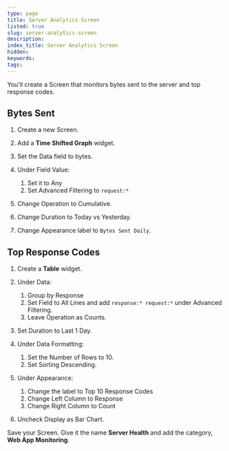 ```yaml
---
type: page
title: Server Analytics Screen
listed: true
slug: server-analytics-screen
description: 
index_title: Server Analytics Screen
hidden: 
keywords: 
tags: 
---
```



You'll create a Screen that monitors bytes sent to the server and top response codes.

## Bytes Sent

1. Create a new Screen.
2. Add a **Time Shifted Graph** widget.
3. Set the Data field to bytes.
4. Under Field Value:

    1. Set it to Any
    2. Set Advanced Filtering to `request:*`

5. Change Operation to Cumulative.
6. Change Duration to Today vs Yesterday.
7. Change Appearance label to `Bytes Sent Daily`.

## Top Response Codes

1. Create a **Table** widget.
2. Under Data:

    1. Group by Response
    2. Set Field to All Lines and add `response:* request:*` under Advanced Filtering.
    3. Leave Operation as Counts.

3. Set Duration to Last 1 Day.
4. Under Data Formatting:

    1. Set the Number of Rows to 10.
    2. Set Sorting Descending.

5. Under Appearance:

    1. Change the label to Top 10 Response Codes
    2. Change Left Column to Response
    3. Change Right Column to Count

6. Uncheck Display as Bar Chart.

Save your Screen. Give it the name **Server Health** and add the category, **Web App Monitoring**.